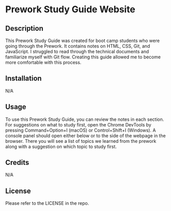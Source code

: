 # Prework Study Guide Website

## Description

This Prework Study Guide was created for boot camp students who were going through the Prework. It contains notes on HTML, CSS, Git, and JavaScript.
I struggled to read through the technical documents and familiarize myself with Git flow.  Creating this guide allowed me to become more comfortable with this process.


## Installation

N/A

## Usage

To use this Prework Study Guide, you can review the notes in each section. For suggestions on what to study first, open the Chrome DevTools by pressing Command+Option+I (macOS) or Control+Shift+I (Windows). A console panel should open either below or to the side of the webpage in the browser. There you will see a list of topics we learned from the prework along with a suggestion on which topic to study first.

## Credits

N/A

## License
Please refer to the LICENSE in the repo.
